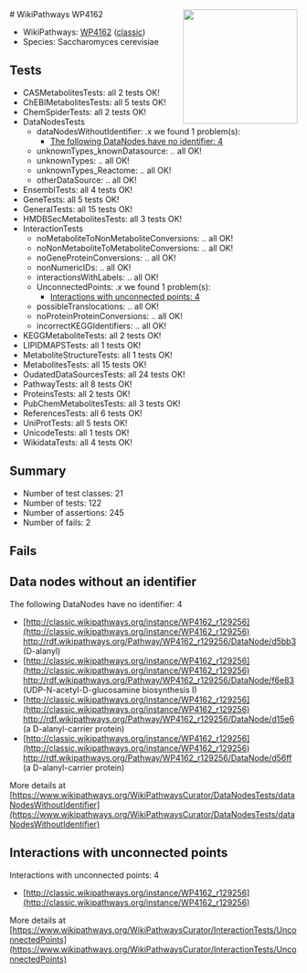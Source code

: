 <img style="float: right; width: 200px" src="https://upload.wikimedia.org/wikipedia/commons/thumb/8/83/Wplogo_with_text_500.png/640px-Wplogo_with_text_500.png" />
# WikiPathways WP4162

* WikiPathways: [WP4162](https://wikipathways.org/pathways/WP4162) ([classic](https://classic.wikipathways.org/instance/WP4162))
* Species: Saccharomyces cerevisiae
## Tests
* CASMetabolitesTests: all 2 tests OK!
* ChEBIMetabolitesTests: all 5 tests OK!
* ChemSpiderTests: all 2 tests OK!
* DataNodesTests
    * dataNodesWithoutIdentifier: .x we found 1 problem(s):
        * [The following DataNodes have no identifier: 4](#d2d32fa3)
    * unknownTypes_knownDatasource: .. all OK!
    * unknownTypes: .. all OK!
    * unknownTypes_Reactome: .. all OK!
    * otherDataSource: .. all OK!
* EnsemblTests: all 4 tests OK!
* GeneTests: all 5 tests OK!
* GeneralTests: all 15 tests OK!
* HMDBSecMetabolitesTests: all 3 tests OK!
* InteractionTests
    * noMetaboliteToNonMetaboliteConversions: .. all OK!
    * noNonMetaboliteToMetaboliteConversions: .. all OK!
    * noGeneProteinConversions: .. all OK!
    * nonNumericIDs: .. all OK!
    * interactionsWithLabels: .. all OK!
    * UnconnectedPoints: .x we found 1 problem(s):
        * [Interactions with unconnected points: 4](#35a61adc)
    * possibleTranslocations: .. all OK!
    * noProteinProteinConversions: .. all OK!
    * incorrectKEGGIdentifiers: .. all OK!
* KEGGMetaboliteTests: all 2 tests OK!
* LIPIDMAPSTests: all 1 tests OK!
* MetaboliteStructureTests: all 1 tests OK!
* MetabolitesTests: all 15 tests OK!
* OudatedDataSourcesTests: all 24 tests OK!
* PathwayTests: all 8 tests OK!
* ProteinsTests: all 2 tests OK!
* PubChemMetabolitesTests: all 3 tests OK!
* ReferencesTests: all 6 tests OK!
* UniProtTests: all 5 tests OK!
* UnicodeTests: all 1 tests OK!
* WikidataTests: all 4 tests OK!


## Summary

* Number of test classes: 21
* Number of tests: 122
* Number of assertions: 245
* Number of fails: 2

## Fails

<a name="d2d32fa3" />

## Data nodes without an identifier

The following DataNodes have no identifier: 4

* [http://classic.wikipathways.org/instance/WP4162_r129256](http://classic.wikipathways.org/instance/WP4162_r129256) http://rdf.wikipathways.org/Pathway/WP4162_r129256/DataNode/d5bb3 (D-alanyl)
* [http://classic.wikipathways.org/instance/WP4162_r129256](http://classic.wikipathways.org/instance/WP4162_r129256) http://rdf.wikipathways.org/Pathway/WP4162_r129256/DataNode/f6e83 (UDP-N-acetyl-D-glucosamine biosynthesis I)
* [http://classic.wikipathways.org/instance/WP4162_r129256](http://classic.wikipathways.org/instance/WP4162_r129256) http://rdf.wikipathways.org/Pathway/WP4162_r129256/DataNode/d15e6 (a D-alanyl-carrier protein)
* [http://classic.wikipathways.org/instance/WP4162_r129256](http://classic.wikipathways.org/instance/WP4162_r129256) http://rdf.wikipathways.org/Pathway/WP4162_r129256/DataNode/d56ff (a D-alanyl-carrier protein)


More details at [https://www.wikipathways.org/WikiPathwaysCurator/DataNodesTests/dataNodesWithoutIdentifier](https://www.wikipathways.org/WikiPathwaysCurator/DataNodesTests/dataNodesWithoutIdentifier)

<a name="35a61adc" />

## Interactions with unconnected points

Interactions with unconnected points: 4

* [http://classic.wikipathways.org/instance/WP4162_r129256](http://classic.wikipathways.org/instance/WP4162_r129256)


More details at [https://www.wikipathways.org/WikiPathwaysCurator/InteractionTests/UnconnectedPoints](https://www.wikipathways.org/WikiPathwaysCurator/InteractionTests/UnconnectedPoints)


